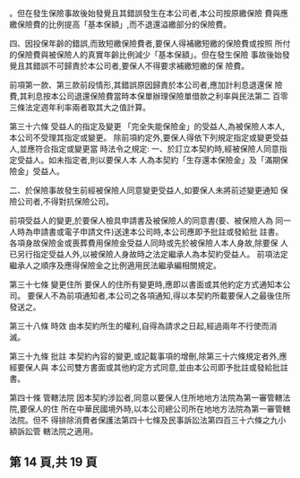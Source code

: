 。但在發生保險事故後始發覺且其錯誤發生在本公司者,本公司按原繳保險 費與應繳保險費的比例提高「基本保額」,而不退還溢繳部分的保險費。 

四、因投保年齡的錯誤,而致短繳保險費者,要保人得補繳短繳的保險費或按照 所付的保險費與被保險人的真實年齡比例減少「基本保額」。但在發生保險 事故後始發覺且其錯誤不可歸責於本公司者,要保人不得要求補繳短繳的保 險費。 

前項第一款、第三款前段情形,其錯誤原因歸責於本公司者,應加計利息退還保 險費,其利息按本公司退還保險費當時本保單辦理保險單借款之利率與民法第二 百零三條法定週年利率兩者取其大之值計算。 

第三十六條 受益人的指定及變更 
「完全失能保險金」的受益人,為被保險人本人,本公司不受理其指定或變更。 除前項約定外,要保人得依下列規定指定或變更受益人,並應符合指定或變更當 時法令之規定: 一、於訂立本契約時,經被保險人同意指定受益人。如未指定者,則以要保人本 人為本契約「生存還本保險金」及「滿期保險金」受益人。 

二、於保險事故發生前經被保險人同意變更受益人,如要保人未將前述變更通知 保險公司者,不得對抗保險公司。 

前項受益人的變更,於要保人檢具申請書及被保險人的同意書(要、被保險人為 同一人時為申請書或電子申請文件)送達本公司時,本公司應即予批註或發給批 註書。 各項身故保險金或喪葬費用保險金受益人同時或先於被保險人本人身故,除要保 人已另行指定受益人外,以被保險人身故時之法定繼承人為本契約受益人。 前項法定繼承人之順序及應得保險金之比例適用民法繼承編相關規定。 

第三十七條 變更住所 要保人的住所有變更時,應即以書面或其他約定方式通知本公司。 要保人不為前項通知者,本公司之各項通知,得以本契約所載要保人之最後住所 發送之。 

第三十八條 時效 由本契約所生的權利,自得為請求之日起,經過兩年不行使而消滅。 

第三十九條 批註 本契約內容的變更,或記載事項的增刪,除第三十六條規定者外,應經要保人與 本公司雙方書面或其他約定方式同意,並由本公司即予批註或發給批註書。 

第四十條 管轄法院 因本契約涉訟者,同意以要保人住所地地方法院為第一審管轄法院,要保人的住 所在中華民國境外時,以本公司總公司所在地地方法院為第一審管轄法院。但不 得排除消費者保護法第四十七條及民事訴訟法第四百三十六條之九小額訴訟管 轄法院之適用。 

## 第 14 頁,共 19 頁

